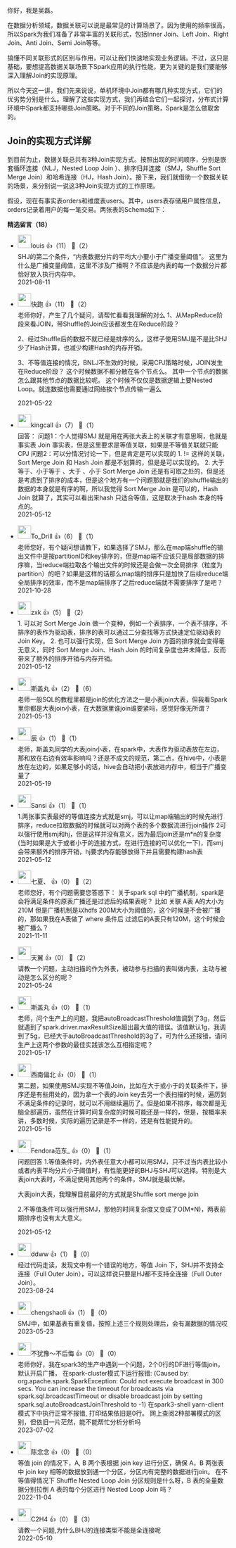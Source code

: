 你好，我是吴磊。

在数据分析领域，数据关联可以说是最常见的计算场景了。因为使用的频率很高，所以Spark为我们准备了非常丰富的关联形式，包括Inner Join、Left Join、Right Join、Anti Join、Semi Join等等。

搞懂不同关联形式的区别与作用，可以让我们快速地实现业务逻辑。不过，这只是基础，要想提高数据关联场景下Spark应用的执行性能，更为关键的是我们要能够深入理解Join的实现原理。

所以今天这一讲，我们先来说说，单机环境中Join都有哪几种实现方式，它们的优劣势分别是什么。理解了这些实现方式，我们再结合它们一起探讨，分布式计算环境中Spark都支持哪些Join策略。对于不同的Join策略，Spark是怎么做取舍的。

## Join的实现方式详解

到目前为止，数据关联总共有3种Join实现方式。按照出现的时间顺序，分别是嵌套循环连接（NLJ，Nested Loop Join ）、排序归并连接（SMJ，Shuffle Sort Merge Join）和哈希连接（HJ，Hash Join）。接下来，我们就借助一个数据关联的场景，来分别说一说这3种Join实现方式的工作原理。

假设，现在有事实表orders和维度表users。其中，users表存储用户属性信息，orders记录着用户的每一笔交易。两张表的Schema如下：
<div><strong>精选留言（18）</strong></div><ul>
<li><img src="https://static001.geekbang.org/account/avatar/00/17/6f/33/8a26a19a.jpg" width="30px"><span>louis</span> 👍（11） 💬（2）<div>SHJ的第二个条件，“内表数据分片的平均大小要小于广播变量阈值”。
这里为什么是广播变量阈值，这里不涉及广播啊？不应该是内表的每一个数据分片都恰好放入执行内存中。</div>2021-08-11</li><br/><li><img src="https://static001.geekbang.org/account/avatar/00/17/df/e5/65e37812.jpg" width="30px"><span>快跑</span> 👍（11） 💬（2）<div>老师你好，产生了几个疑问，请帮忙看看我理解的对么
1、从MapReduce阶段来看JOIN，带Shuffle的Join应该都发生在Reduce阶段？

2、经过Shuffle后的数据不就已经是排序的么，这样子使用SMJ是不是比SHJ少了Hash计算，也减少构建Hash的内存开销。

3、不等值连接的情况，BNLJ不生效的时候，采用CPJ策略时候，JOIN发生在Reduce阶段？ 这个时候数据不都分散在各个节点么。 其中一个节点的数据怎么跟其他节点的数据比较呢。
这个时候不仅仅是数据逻辑上要Nested Loop。就连数据也需要通过网络挨个节点传输一遍么</div>2021-05-22</li><br/><li><img src="https://static001.geekbang.org/account/avatar/00/10/20/d6/b9513db0.jpg" width="30px"><span>kingcall</span> 👍（7） 💬（1）<div>回答：
问题1：个人觉得SMJ 就是用在两张大表上的关联才有意思啊，也就是事实表 Join 事实表，但是这里要求是等值关联，如果是不等值关联就只能CPJ
问题2：可以分情况讨论一下，但是肯定是可以实现的
    1. != 这样的关联，Sort Merge Join 和 Hash Join 都是不划算的，但是是可以实现的。
    2. 大于等于、小于等于 、大于 、小于 Sort Merge Join 还是有可取之处的，但是还是考虑到了排序的成本，但是这个地方有一个问题那就是我们的shuffle输出的数据的本身就是有序的啊，所以我觉得 Sort Merge Join 是可以的，Hash Join 就算了，其实可以看出来hash 只适合等值，这是取决于hash 本身的特点的。</div>2021-05-12</li><br/><li><img src="https://static001.geekbang.org/account/avatar/00/15/98/4d/582d24f4.jpg" width="30px"><span>To_Drill</span> 👍（6） 💬（1）<div>老师您好，有个疑问想请教下，如果选择了SMJ，那么在map端shuffle的输出文件中是按partitionID和key排序的，但是map端不应该只是局部数据的排序嘛，当reduce端拉取各个输出文件的时候还是会做一次全局排序（粒度为partition）的吧？如果是这样的话那么map端的排序只是加快了后续reduce端全局排序的效率，而不是map端排序了之后reduce端就不需要排序了是吧？</div>2021-10-28</li><br/><li><img src="https://static001.geekbang.org/account/avatar/00/12/a2/4b/b72f724f.jpg" width="30px"><span>zxk</span> 👍（5） 💬（2）<div>1. 可以对 Sort Merge Join 做一个变种，例如一个表排序，一个表不排序，不排序的表作为驱动表，排序的表可以通过二分查找等方式快速定位驱动表的 Join Key。
2. 也可以强行实现，但 Sort Merge Join 方面的排序就会变得毫无意义，同时 Sort Merge Join、Hash Join 的时间复杂度也并未降低，反而带来了额外的排序开销与内存开销。</div>2021-05-12</li><br/><li><img src="https://static001.geekbang.org/account/avatar/00/11/d4/78/66b3f2a2.jpg" width="30px"><span>斯盖丸</span> 👍（2） 💬（6）<div>老师一般SQL的教程里都是join的优化方法之一是小表join大表，但我看Spark里你都是大表join小表，在大数据里谁join谁要紧吗，感觉好像无所谓？</div>2021-05-13</li><br/><li><img src="https://static001.geekbang.org/account/avatar/00/21/26/db/27724a6f.jpg" width="30px"><span>辰</span> 👍（1） 💬（1）<div>老师，斯盖丸同学的大表join小表，在spark中，大表作为驱动表放在左边，那和放在右边有效率影响吗？还是不成文的规范，第二点，在hive中，小表是放在左边的，如果足够小的话，hive会自动把小表放进内存中，相当于广播变量了</div>2021-05-19</li><br/><li><img src="https://static001.geekbang.org/account/avatar/00/25/0b/aa/09c1215f.jpg" width="30px"><span>Sansi</span> 👍（1） 💬（1）<div>1.两张事实表最好的等值连接方式就是smj，可以让map端输出的时候先进行排序，reduce拉取数据的时候就可以对两个表的多个数据流进行join操作
2可以强行使用smj和hj，但是这样并没有意义，因为最后join还是m*n的复杂度(当时如果是大于或者小于的连接方式，在进行连接的可以优化一下)，而smj会带来额外的排序开销，hj要求内存能够放得下并且需要构建hash表</div>2021-05-12</li><br/><li><img src="https://static001.geekbang.org/account/avatar/00/2b/54/d1/d548f376.jpg" width="30px"><span>七夏、</span> 👍（0） 💬（2）<div>老师您好，有个问题需要您答惑下：
关于spark sql 中的广播机制，spark是会将满足条件的原表广播还是过滤后的结果表呢？ 
比如 关联 A表 A的大小为210M 但是广播机制是以hdfs 200M大小为阈值的，这个时候是不会被广播的，那如果我在A表做了 where 条件后 过滤后的A表只有120M，这个时候会被广播么？</div>2021-11-11</li><br/><li><img src="https://static001.geekbang.org/account/avatar/00/25/87/f6/bc199560.jpg" width="30px"><span>天翼</span> 👍（0） 💬（2）<div>请教一个问题，主动扫描的作为外表，被动参与扫描的表叫做内表，主动与被动是怎么区分的呢？</div>2021-05-24</li><br/><li><img src="https://static001.geekbang.org/account/avatar/00/11/d4/78/66b3f2a2.jpg" width="30px"><span>斯盖丸</span> 👍（0） 💬（1）<div>老师，问个生产上的问题，我把autoBroadcastThreshold值调到了3g，然后就遇到了spark.driver.maxResultSize超出最大值的错误。该值默认1g，我调到了5g，已经大于autoBroadcastThreshold的3g了，可为什么还报错，请问生产上这两个参数的最佳实践该怎么互相指定呢？</div>2021-05-17</li><br/><li><img src="https://static001.geekbang.org/account/avatar/00/10/37/d0/26975fba.jpg" width="30px"><span>西南偏北</span> 👍（0） 💬（1）<div>第二题，如果使用SMJ实现不等值Join，比如在大于或小于的关联条件下，排序还是有些用处的，因为拿一个表的Join key去另一个表扫描的时候，遍历到不满足条件的记录时，就可以不用继续遍历了。但是如果不排序，每次都是无脑全部遍历，虽然在计算时间复杂度的时候可能还是一样的，但是，按概率来讲，多数时候，实际的遍历记录是不一样的，还是有性能提升的。</div>2021-05-16</li><br/><li><img src="https://static001.geekbang.org/account/avatar/00/12/1d/22/f04cea4c.jpg" width="30px"><span>Fendora范东_</span> 👍（0） 💬（1）<div>问题回答
1.等值条件时，内外表任意大小都可以用SMJ，只不过当内表比较小或者内表平均分片小于阈值时，有性能更好的BHJ与SHJ可以选择。特别是大表join大表时，不满足使用其他两个的条件，SMJ就是最优解。

大表join大表，我理解目前最好的方式就是Shuffle sort merge join

2.不等值条件可以强行用SMJ，那他的时间复杂度又变成了O(M*N)，两表前期排序也没有太大意义。</div>2021-05-12</li><br/><li><img src="http://thirdwx.qlogo.cn/mmopen/vi_32/Q0j4TwGTfTJDgV2qia6eAL7Fb4egX3odViclRRwOlkfCBrjhU9lLeib90KGkIDjdddSibNVs47N90L36Brgnr6ppiag/132" width="30px"><span>ddww</span> 👍（1） 💬（0）<div>经过代码走读，发现文中有一个错误的地方，等值 Join 下，SHJ并不支持全连接（Full Outer Join），可以这样说只要是HJ都不支持全连接（Full Outer Join）。</div>2023-08-24</li><br/><li><img src="" width="30px"><span>chengshaoli</span> 👍（1） 💬（0）<div>SMJ中，如果基表有重复值，按照上述三个规则处理后，会有漏数据的情况哎</div>2023-05-23</li><br/><li><img src="https://static001.geekbang.org/account/avatar/00/14/b5/ea/e7d78a65.jpg" width="30px"><span>不犹豫～不后悔</span> 👍（0） 💬（0）<div>老师你好，我在spark3的生产中遇到一个问题，2个0行的DF进行等值join，默认开启广播，
在spark-cluster模式下运行报错: (Caused by: org.apache.spark.SparkException: Could not execute broadcast in 300 secs. You can increase the timeout for broadcasts via spark.sql.broadcastTimeout or disable broadcast join by setting spark.sql.autoBroadcastJoinThreshold to -1)
在spark3-shell yarn-client模式下中执行正常不报错, 打印结果依旧是0行。 
网上查阅2种部署模式的区别，但依旧一片茫然，能不能帮忙分析分析吗</div>2023-07-02</li><br/><li><img src="https://static001.geekbang.org/account/avatar/00/11/fe/01/dedbf09a.jpg" width="30px"><span>陈念念</span> 👍（0） 💬（0）<div>等值 join 的情况下，A, B 两个表根据  join key 进行分区，确保 A，B 两张表中 join key 相等的数据放到通一个分区，分区内有完整的数据进行join。 在不等值得情况下 Shuffle Nested Loop Join  分区规则是什么呀，B 表的全量数据分别拉倒 A 表的每个分区进行 Nested Loop Join 吗？</div>2022-11-04</li><br/><li><img src="https://static001.geekbang.org/account/avatar/00/21/c3/e9/8cb4e2e5.jpg" width="30px"><span>C2H4</span> 👍（0） 💬（3）<div>请教一个问题,为什么BHJ的连接类型不能是全连接呢</div>2022-05-10</li><br/>
</ul>